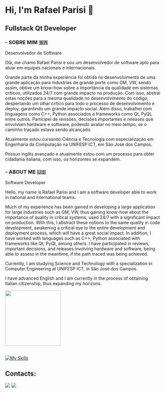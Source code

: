 # Hi, I'm Rafael Parisi 👋
## Fullstack Qt Developer

### - SOBRE MIM 🇧🇷  
Desenvolvedor de Software 

Olá, me chamo Rafael Parisi e sou um desenvolvedor de software apto para atuar em equipes nacionais e internacionais.

Grande parte da minha experiência foi obtida no desenvolvimento de uma grande aplicação para industrias de grande porte como GM, VW, sendo assim, obtive um know-how sobre a importância da qualidade em sistemas críticos, utilizados 24/7 com grande impacto na produção.
Com isso, abstrai estas noções para a mesma qualidade no desenvolvimento do código, despertando um olhar crítico para todo o processo de desenvolvimento e deploy, garantindo um grande impacto social. Além disso, trabalhei com linguagens como C++, Python associados a frameworks como Qt, PyQt, entre outros. Participei de revisões, decisões importantes e releases que envolviam hardware e software, podendo avaliar no meio tempo, se o caminho traçado estava sendo alcançado.

Atualmente estou cursando Ciência e Tecnologia com especialização em Engenharia da Computação na UNIFESP ICT, em São José dos Campos.

Possuo inglês avançado e atualmente estou com um processo para obter cidadania italiana, com isso, os horizontes se expandem.


### - ABOUT ME 🇺🇸 

Software Developer

Hello, my name is Rafael Parisi and I am a software developer able to work in national and international teams.

Much of my experience has been gained in developing a large application for large industries such as GM, VW, thus gaining know-how about the importance of quality in critical systems, used 24/7 with a significant impact on production.
With this, I abstract these notions to the same quality in code development, awakening a critical eye to the entire development and deployment process, which will have a great social impact. In addition, I have worked with languages such as C++, Python associated with frameworks like Qt, PyQt, among others. I have participated in reviews, important decisions, and releases involving hardware and software, being able to assess in the meantime, if the path traced was being achieved.

Currently, I am studying Science and Technology with a specialization in Computer Engineering at UNIFESP ICT, in São José dos Campos.

I have advanced English and I am currently in the process of obtaining Italian citizenship, thus expanding my horizons.


<div>  
  <img height="180em" src="https://github-readme-stats.vercel.app/api/top-langs/?username=parisi18&layout=compact&langs_count=7&theme=dracula"/>
</div><br>


[![My Skills](https://skillicons.dev/icons?i=c,cpp,py,django,qt,raspberrypi,cmake,gitlab,visualstudio,vscode)](https://skillicons.dev)


## Contacts:

<div> 
</a>
<a href = "mailto:dev.rafael.parisi@gmail.com"> <img src="https://img.shields.io/badge/-Gmail-%23333?style=for-the-badge&logo=gmail&logoColor=white" target="_blank"></a>
<a href="https://www.linkedin.com/in/parisibr/?locale=en_US" target="_blank"><img src="https://img.shields.io/badge/-LinkedIn-%230077B5?style=for-the-badge&logo=linkedin&logoColor=white"  target="_blank"></a> 
</div>&nbsp;&nbsp;

